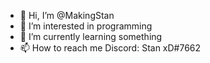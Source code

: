 - 👋 Hi, I’m @MakingStan
- 👀 I’m interested in programming
- 🌱 I’m currently learning something
- 📫 How to reach me Discord: Stan xD#7662

<!---
MakingStan/MakingStan is a ✨ special ✨ repository because its `README.md` (this file) appears on your GitHub profile.
You can click the Preview link to take a look at your changes.
--->
